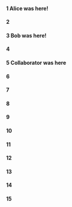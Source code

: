 #### 1 Alice was here!
#### 2
#### 3 Bob was here!
#### 4
#### 5 Collaborator was here
#### 6
#### 7
#### 8
#### 9
#### 10
#### 11
#### 12
#### 13
#### 14
#### 15